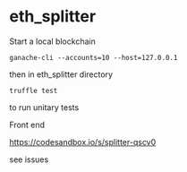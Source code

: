 # eth_splitter

Start a local blockchain 
```
ganache-cli --accounts=10 --host=127.0.0.1
```

then in eth_splitter directory

```
truffle test
```
to run unitary tests


Front end 

https://codesandbox.io/s/splitter-qscv0

see issues 
